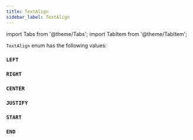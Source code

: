 ```yaml
---
title: TextAlign
sidebar_label: TextAlign
---
```

import Tabs from '@theme/Tabs';
import TabItem from '@theme/TabItem';

`TextAlign` enum has the following values:

### `LEFT`
### `RIGHT`
### `CENTER`
### `JUSTIFY`
### `START`
### `END`